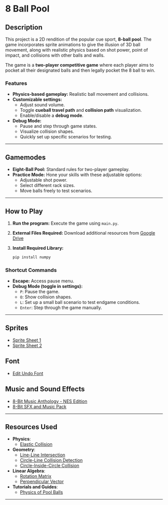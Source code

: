 # **8 Ball Pool**

## **Description**

This project is a 2D rendition of the popular cue sport, **8-ball pool**. The game incorporates sprite animations to give the illusion of 3D ball movement, along with realistic physics based on shot power, point of impact, and collisions with other balls and walls.

The game is a **two-player competitive game** where each player aims to pocket all their designated balls and then legally pocket the 8 ball to win.

### **Features**

- **Physics-based gameplay:** Realistic ball movement and collisions.
- **Customizable settings:**
  - Adjust sound volume.
  - Toggle **cueball travel path** and **collision path** visualization.
  - Enable/disable a **debug mode**.
- **Debug Mode:**
  - Pause and step through game states.
  - Visualize collision shapes.
  - Quickly set up specific scenarios for testing.

---

## **Gamemodes**

- **Eight-Ball Pool:** Standard rules for two-player gameplay.
- **Practice Mode:** Hone your skills with these adjustable options:
  - Adjustable shot power.
  - Select different rack sizes.
  - Move balls freely to test scenarios.

---

## **How to Play**

1. **Run the program:**
   Execute the game using `main.py`.
2. **External Files Required:**
   Download additional resources from [Google Drive](https://drive.google.com/drive/folders/1SBljZ_ZRnajPluYR1yIQCvs4m6Jzvq7X?usp=drive_link)
3. **Install Required Library:**

   ```bash
   pip install numpy
   ```
### **Shortcut Commands**

- **Escape:** Access pause menu.
- **Debug Mode (toggle in settings):**
  - `P`: Pause the game.
  - `O`: Show collision shapes.
  - `L`: Set up a small ball scenario to test endgame conditions.
  - `Enter`: Step through the game manually.

---

## **Sprites**

- [Sprite Sheet 1](https://www.spriters-resource.com/nes/breaktime/sheet/207842/)
- [Sprite Sheet 2](https://www.spriters-resource.com/nes/breaktime/sheet/64047/)

## **Font**

- [Edit Undo Font](https://www.1001fonts.com/edit-undo-font.html)

## **Music and Sound Effects**

- [8-Bit Music Anthology - NES Edition](https://bbunker.itch.io/8-bit-music-anthology-nes-edition)
- [8-Bit SFX and Music Pack](https://hunteraudio.itch.io/8bit-sfx-and-music-pack)

---

## **Resources Used**

- **Physics**:
  - [Elastic Collision](https://en.wikipedia.org/wiki/Elastic_collision)
- **Geometry**:
  - [Line-Line Intersection](https://en.wikipedia.org/wiki/Line%E2%80%93line_intersection)
  - [Circle-Line Collision Detection](https://stackoverflow.com/questions/1073336/circle-line-segment-collision-detection-algorithm)
  - [Circle-Inside-Circle Collision](https://gamedev.stackexchange.com/questions/29650/circle-inside-circle-collision)
- **Linear Algebra**:
  - [Rotation Matrix](https://en.wikipedia.org/wiki/Rotation_matrix)
  - [Perpendicular Vector](https://mathworld.wolfram.com/PerpendicularVector.html)
- **Tutorials and Guides**:
  - [Physics of Pool Balls](https://www.youtube.com/watch?v=dJNFPv9Mj-Y)

---
